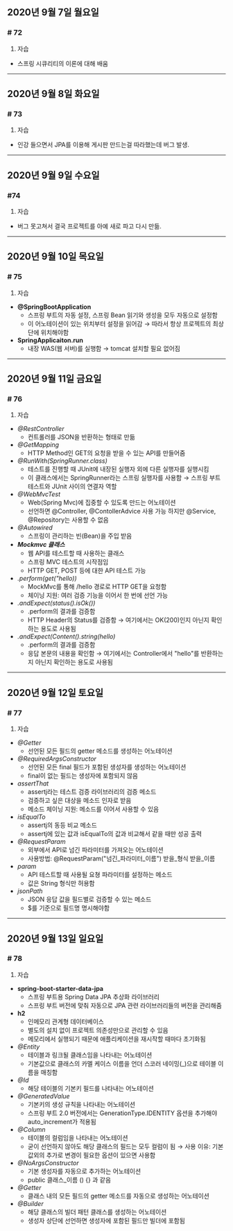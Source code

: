 ## 2020년 9월 7일 월요일
### # 72
1. 자습
- 스프링 시큐리티의 이론에 대해 배움
---
## 2020년 9월 8일 화요일
### # 73
1. 자습
- 인강 들으면서 JPA를 이용해 게시판 만드는걸 따라했는데 버그 발생.
---
## 2020년 9월 9일 수요일
### #74
1. 자습
* 버그 못고쳐서 결국 프로젝트를 아예 새로 파고 다시 만듦.
---
## 2020년 9월 10일 목요일
### # 75
1. 자습
- **@SpringBootApplication**
	- 스프링 부트의 자동 설정, 스프링 Bean 읽기와 생성을 모두 자동으로 설정함
	- 이 어노테이션이 있는 위치부터 설정을 읽어감
	  → 따라서 항상 프로젝트의 최상단에 위치해야함
- **SpringApplicaiton.run**
	- 내장 WAS(웹 서버)를 실행함
	  → tomcat 설치할 필요 없어짐
---
## 2020년 9월 11일 금요일
### # 76
1. 자습
- *@RestController*
	- 컨트롤러를 JSON을 반환하는 형태로 만듦
- *@GetMapping*
	- HTTP Method인 GET의 요청을 받을 수 있는 API를 만들어줌
- *@RunWith(SpringRunner.class)*
	- 테스트를 진행할 때 JUnit에 내장된 실행자 외에 다른 실행자를 실행시킴
	- 이 클래스에서는 SpringRunner라는 스프링 실행자를 사용함
	  → 스프링 부트 테스트와 JUnit 사이의 연결자 역할
- *@WebMvcTest*
	- Web(Spring Mvc)에 집중할 수 있도록 만드는 어노테이션
	- 선언하면 @Controller, @ContollerAdvice 사용 가능
	  하지만 @Service, @Repository는 사용할 수 없음
- *@Autowired*
	- 스프링이 관리하는 빈(Bean)을 주입 받음
- ***Mockmvc 클래스***
	- 웹 API를 테스트할 때 사용하는 클래스
	- 스프링 MVC 테스트의 시작점임
	- HTTP GET, POST 등에 대한 API 테스트 가능
- *.perform(get("hello))*
	- MockMvc를 통해 /hello 경로로 HTTP GET을 요청함
	- 체이닝 지원: 여러 검증 기능을 이어서 한 번에 선언 가능
- *.andExpect(status().isOk())*
	- .perform의 결과를 검증함
	- HTTP Header의 Status를 검증함
	  → 여기에서는 OK(200)인지 아닌지 확인하는 용도로 사용됨
- *.andExpect(Content().string(hello)*
	- .perform의 결과를 검증함
	- 응답 본문의 내용을 확인함
	  → 여기에서는 Controller에서 "hello"를 반환하는지 아닌지 확인하는 용도로 사용됨
---
## 2020년 9월 12일 토요일
### # 77
1. 자습
- *@Getter*
	- 선언된 모든 필드의 getter 메소드를 생성하는 어노테이션
- *@RequiredArgsConstructor*
	- 선언된 모든 final 필드가 포함된 생성자를 생성하는 어노테이션
	- final이 없는 필드는 생성자에 포함되지 않음
- *assertThat*
	- assertj라는 테스트 검증 라이브러리의 검증 메소드
	- 검증하고 싶은 대상을 메소드 인자로 받음
	- 메소드 체이닝 지원: 메소드를 이어서 사용할 수 있음
- *isEqualTo*
	- assertj의 동등 비교 메소드
	- assertj에 있는 값과 isEqualTo의 값과 비교해서 같을 때만 성공 출력
- *@RequestParam*
	- 외부에서 API로 넘긴 파라미터를 가져오는 어노테이션
	- 사용방법: @RequestParam("넘긴_파라미터_이름") 받을_형식 받을_이름
- *param*
	- API 테스트할 때 사용될 요쳥 파라미터를 설정하는 메소드
	- 값은 String 형식만 허용함
- *jsonPath*
	- JSON 응답 값을 필드별로 검증할 수 있는 메소드
	- $를 기준으로 필드명 명시해야함
---
## 2020년 9월 13일 일요일
### # 78
1. 자습
- **spring-boot-starter-data-jpa**
	- 스프링 부트용 Spring Data JPA 추상화 라이브러리
	- 스프링 부트 버전에 맞춰 자동으로 JPA 관련 라이브러리들의 버전을 관리해줌
- **h2**
	- 인메모리 관계형 데이터베이스
	- 별도의 설치 없이 프로젝트 의존성만으로 관리할 수 있음
	- 메모리에서 실행되기 때문에 애플리케이션을 재시작할 때마다 초기화됨
- *@Entity*
	- 테이블과 링크될 클래스임을 나타내는 어노테이션
	- 기본값으로 클래스의 카멜 케이스 이름을 언더 스코러 네이밍(_)으로 테이블 이름을 매칭함
- *@Id*
	- 해당 테이블의 기본키 필드를 나타내는 어노테이션
- *@GeneratedValue*
	- 기본키의 생성 규칙을 나타내는 어노테이션
	- 스프링 부트 2.0 버전에서는 GenerationType.IDENTITY 옵션을 추가해야 auto_increment가 적용됨
- *@Column*
	- 테이블의 컬럼임을 나타내는 어노테이션
	- 굳이 선언하지 않아도 해당 클래스의 필드는 모두 컬럼이 됨
	  → 사용 이유: 기본 값외의 추가로 변경이 필요한 옵션이 있으면 사용함
- *@NoArgsConstructor*
	- 기본 생성자를 자동으로 추가하는 어노테이션
	- public 클래스_이름 () {} 과 같음
- *@Getter*
	- 클래스 내의 모든 필드의 getter 메소드를 자동으로 생성하는 어노테이션
- *@Builder*
	- 해당 클래스의 빌더 패턴 클래스를 생성하는 어노테이션
	- 생성자 상단에 선언하면 생성자에 포함된 필드만 빌더에 포함됨
